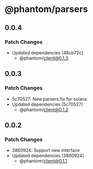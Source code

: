 # @phantom/parsers

## 0.0.4

### Patch Changes

- Updated dependencies [48cb72c]
  - @phantom/client@0.1.3

## 0.0.3

### Patch Changes

- 5c70527: New parsers fix for solana
- Updated dependencies [5c70527]
  - @phantom/client@0.1.2

## 0.0.2

### Patch Changes

- 3860924: Support new interface
- Updated dependencies [3860924]
  - @phantom/client@0.1.1
